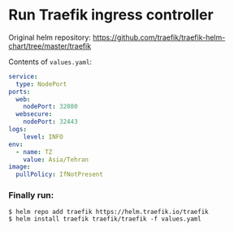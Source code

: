 <!-- Space: RD -->
<!-- Title: How to install and configure Traefik ingress controller -->
# Run Traefik ingress controller
Original helm repository: https://github.com/traefik/traefik-helm-chart/tree/master/traefik

Contents of `values.yaml`:
```yaml
service:
  type: NodePort
ports:
  web:
    nodePort: 32080
  websecure:
    nodePort: 32443
logs:
    level: INFO
env:
  - name: TZ
    value: Asia/Tehran
image:
  pullPolicy: IfNotPresent
```
### Finally run:
```
$ helm repo add traefik https://helm.traefik.io/traefik 
$ helm install traefik traefik/traefik -f values.yaml
```
